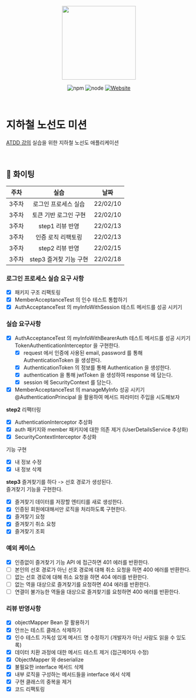 <p align="center">
    <img width="200px;" src="https://raw.githubusercontent.com/woowacourse/atdd-subway-admin-frontend/master/images/main_logo.png"/>
</p>
<p align="center">
  <img alt="npm" src="https://img.shields.io/badge/npm-6.14.15-blue">
  <img alt="node" src="https://img.shields.io/badge/node-14.18.2-blue">
  <a href="https://edu.nextstep.camp/c/R89PYi5H" alt="nextstep atdd">
    <img alt="Website" src="https://img.shields.io/website?url=https%3A%2F%2Fedu.nextstep.camp%2Fc%2FR89PYi5H">
  </a>
</p>

<br>

# 지하철 노선도 미션
[ATDD 강의](https://edu.nextstep.camp/c/R89PYi5H) 실습을 위한 지하철 노선도 애플리케이션

<br>

## 🚀 화이팅

|주차|실습|날짜|
|:---:|:---:|:---:|
|3주차|로그인 프로세스 실습|22/02/10|
|3주차|토큰 기반 로그인 구현|22/02/10|
|3주차|step1 리뷰 반영|22/02/13|
|3주차|인증 로직 리팩토링|22/02/13|
|3주차|step2 리뷰 반영|22/02/15|
|3주차|step3 즐겨찾 기능 구현|22/02/18|

### 로그인 프로세스 실습 요구 사항
- [x] 패키지 구조 리팩토링
- [x] MemberAcceptanceTest 의 인수 테스트 통합하기
- [x] AuthAcceptanceTest 의 myInfoWithSession 테스트 메서드를 성공 시키기

### 실습 요구사항
- [x] AuthAcceptanceTest 의 myInfoWithBearerAuth 테스트 메서드를 성공 시키기  
  TokenAuthenticationInterceptor 을 구현한다.
  - [x] request 에서 인증에 사용된 email, password 를 통해 AuthenticationToken 을 생성한다.
  - [x] AuthenticationToken 의 정보를 통해 Authentication 을 생성한다.
  - [x] authentication 을 통해 jwtToken 을 생성하여 response 에 담는다.
  - [x] session 에 SecurityContext 를 담는다.
- [x] MemberAcceptanceTest 의 manageMyInfo 성공 시키기  
  @AuthenticationPrincipal 을 활용하여 메서드 파라미터 주입을 시도해보자

**step2**
리팩터링
- [x] AuthenticationInterceptor 추상화
- [x] auth 패키지와 member 패키지에 대한 의존 제거 (UserDetailsService 추상화)
- [x] SecurityContextInterceptor 추상화

기능 구현
- [x] 내 정보 수정
- [x] 내 정보 삭제

**step3**
즐겨찾기를 하다 -> 선호 경로가 생성된다.  
즐겨찾기 기능을 구현한다.
- [x] 즐겨찾기 데이터를 저장할 엔티티를 새로 생성한다.
- [x] 인증된 회원에대해서만 로직을 처리하도록 구현한다.
- [x] 즐겨찾기 요청 
- [x] 즐겨찾기 취소 요청
- [x] 즐겨찾기 조회

### 예외 케이스
- [x] 인증없이 즐겨찾기 기능 API 에 접근하면 401 에러를 반환한다.
- [ ] 본인의 선호 경로가 아닌 선호 경로에 대해 취소 요청을 하면 400 에러를 반환한다.
- [ ] 없는 선호 경로에 대해 취소 요청을 하면 404 에러를 반환한다.
- [ ] 없는 역을 대상으로 즐겨찾기를 요청하면 404 에러를 반환한다.
- [ ] 연결이 불가능한 역들을 대상으로 즐겨찾기를 요청하면 400 에러를 반환한다.

### 리뷰 반영사항
- [x] objectMapper Bean 잘 활용하기
- [x] 안쓰는 테스트 클래스 삭제하기
- [x] 인수 테스트 가독성 있게 메서드 명 수정하기 (개발자가 아닌 사람도 읽을 수 있도록)
- [x] 데이터 치환 과정에 대한 메서드 테스트 제거 (접근제어자 수정)
- [x] ObjectMapper 와 deserialize
- [x] 불필요한 interface 메서드 삭제
- [x] 내부 로직을 구성하는 메서드들을 interface 에서 삭제
- [x] 구현 클래스의 중복을 제거
- [x] 코드 리팩토링